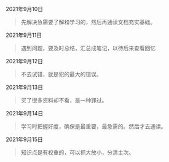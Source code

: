2021年9月10日
>先解决急需要了解和学习的，然后再通读文档充实基础。

2021年9月11日
>遇到问题，要及时总结，汇总成笔记，以待后来查看回忆

2021年9月12日
>不去试错，就是犯的最大的错误。

2021年9月13日
>买了很多资料却不看，是一种罪过。

2021年9月14日
>学习时把握好度，确保是最重要，最急需的。然后才去通读。

2021年9月15日
>知识点是有权重的，可以抓大放小，分清主次。